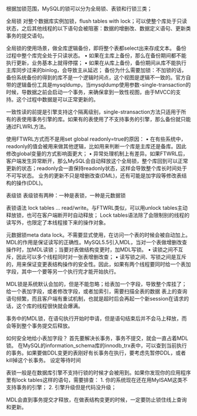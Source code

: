 根据加锁范围，MySQL的锁可以分为全局锁、表锁和行锁三类；

全局锁
对整个数据库实例加锁，flush tables with lock；可以使整个库处于只读状态，之后其他线程的以下语句会被阻塞：数据的增删改、数据定义语句、更新类事务的提交语句。

全局锁的使用场景，做全库逻辑备份，即将整个表都select出来存成文本。
备份过程中整个库完全处于只读状态。
	• 如果在主库上备份，那么在备份期间都不能执行更新，业务基本上就得停摆；
	• 如果在从库上备份，备份期间从库不能执行主库同步过来的binlog，会导致主从延迟；
备份为什么需要加锁：不加锁的话，备份系统备份的得到的库不是一个逻辑时间点，这个视图是逻辑不一致的。官方自带的逻辑备份工具是mysqldump，当mysqldump使用参数-single-transaction的时候，导数据之前会启动一个事务，来确保拿到一致性视图，由于MVCC的支持。这个过程中数据是可以正常更新的。

一致性读的前提是引擎支持这个隔离级别，single-stransaction方法只适用于所有的表使用事务引擎的库。如果有的表使用了不支持事务的引擎，那么备份就只能通过FLWRL方法。

使用FTWRL方式而不是用set global readonly=true的原因：
	• 在有些系统中，readonly的值会被用来做其他逻辑，比如用来判断一个库是主库还是备库。因此修改global变量的方式影响面更大；
	• 异常处理机制上有差异。如果FTWRL后，客户端发生异常断开，那么MySQL会自动释放这个全局锁，整个库回到可以正常更新的状态；readonly会一直保持readonly状态，这样会导致整个库长时间处于不可写状态。
业务的更新不只是增删改查(DML)，还有可能是加字段等修改表结构的操作(DDL)。


表级锁
表级锁有两种：一种是表锁，一种是元数据锁

表锁语法 lock tables … read/write。与FTWRL类似，可以用unlock tables主动释放锁，也可在客户端断开时自动释放；
Lock tables语法除了会限制别的线程的读写外，也限定了本线程接下来的操作对象。

元数据锁meta data lock。不需要显式使用，在访问一个表的时候会被自动加上。MDL的作用是保证读写的正确性。MySQL5.5引入MDL，当对一个表做增删改查操作时，加MDL读锁；当要对表做结构变更时，加MDL写锁。
	• 读锁之间不互斥，因此可以多个线程同时对一张表增删改查；
	• 读写锁之间、写锁之间是互斥的，用来保证变更表结构操作的安全性。因此，如果有两个线程要同时给一个表加字段，其中一个要等另一个执行完才能开始执行。

MDL锁是系统默认会加的，但是不能忽略；给表加一个字段，导致整个库挂了；
给一个表加字段，或者修改字段，或者加索引，需要扫描全表的数据
表上的查询语句频繁，而且客户端有重试机制，也就是超时后会再起一个新session在请求的话，这个库的线程很快就会爆满。

事务中的MDL锁，在语句执行开始时申请，但是语句结束后并不会马上释放，而会等到整个事务提交后释放。

如何安全地给小表加字段？
首先要解决长事务，事务不提交，就会一直占着MDL锁。
在MySQL的information_schema库的innodb_trx表中，可以查到当前执行的事务。如果要做DDL变更的表刚好有长事务在执行，要考虑先暂停DDL，或者kill掉这个长事务。
设定等待时间


表锁一般是在数据库引擎不支持行锁的时候才会被用到。如果你发现你的应用程序里有lock tables这样的语句，需要排查：
	1. 你的系统现在还在用MyISAM这类不支持事务的引擎；
	2. 引擎升级但是代码没升级；

MDL会直到事务提交才释放，在做表结构变更的时候，一定要防止锁住线上查询和更新。

